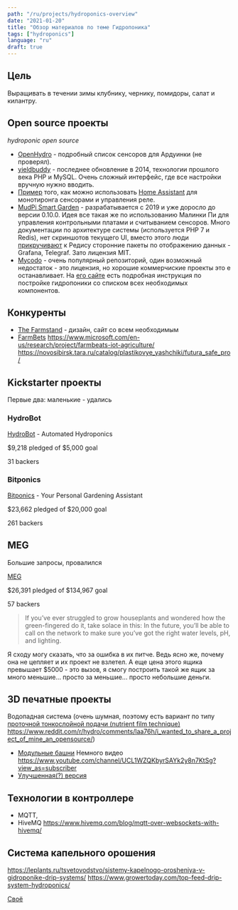 ```yaml
---
path: "/ru/projects/hydroponics-overview"
date: "2021-01-20"
title: "Обзор материалов по теме Гидропоника"
tags: ["hydroponics"]
language: "ru"
draft: true
---
```


## Цель

Выращивать в течении зимы клубнику, чернику, помидоры, салат и килантру.

## Open source проекты

*hydroponic open source*

- [OpenHydro](https://github.com/Cribstone/OpenHydro) - подробный список сенсоров для Ардуинки (не проверял).
- [yieldbuddy](https://yieldbuddy.com) - последнее обновление в 2014, технологии прошлого века PHP и MySQL. Очень сложный интерфейс, где все настройки вручную нужно вводить.
- [Пример](https://www.dudegrows.com/build-your-own-controller-monitor/) того, как можно использовать [Home Assistant](https://www.home-assistant.io/) для монотиронга сенсорами и управления реле.
- [MudPi Smart Garden](https://github.com/mudpi/mudpi-core) - разрабатывается с 2019 и уже доросло до версии 0.10.0. Идея все такая же по использованию Малинки Пи для управления контрольными платами и считыванием сенсоров. Много документации по архитектуре системы (используется PHP 7 и Redis), нет скриншотов текущего UI, вместо этого люди [прикручивают](https://github.com/icyspace/MudPiInflux) к Редису сторонние пакеты по отображению данных - Grafana, Telegraf. Зато лицензия MIT.
- [Mycodo](https://github.com/kizniche/Mycodo/) - очень популярный репозиторий, один возможный недостаток - это лицензия, но хорошие коммерчиские проекты это е останавливает. На [его сайте](https://kylegabriel.com/projects/2020/06/automated-hydroponic-system-build.html) есть подробная инструкция по постройке гидропоники со списком всех необходимых компонентов.


## Конкуренты

- [The Farmstand](https://www.lettucegrow.com/shop) - дизайн, сайт со всем необходимым
- [FarmBets](https://www.microsoft.com/en-us/garage/wall-of-fame/farmbeats/) https://www.microsoft.com/en-us/research/project/farmbeats-iot-agriculture/ https://novosibirsk.tara.ru/catalog/plastikovye_yashchiki/futura_safe_pro/

## Kickstarter проекты

Первые два: маленькие - удались

### HydroBot

[HydroBot](https://www.kickstarter.com/projects/hydrobot/hydrobot-automated-hydroponics/description) - Automated Hydroponics 

$9,218 pledged of $5,000 goal

31 backers

### Bitponics

[Bitponics](https://www.kickstarter.com/projects/1498890810/bitponics-your-shortcut-to-a-green-thumb?ref=discovery&term=Bitponics) - Your Personal Gardening Assistant 

$23,662 pledged of $20,000 goal

261 backers

## MEG

Большие запросы, провалился

[MEG](https://www.kickstarter.com/projects/yradia/meg-open-source-indoor-greenhouse)

$26,391 pledged of $134,967 goal

57 backers

> If you’ve ever struggled to grow houseplants and wondered how the green-fingered do it, take solace in this: In the future, you’ll be able to call on the network to make sure you’ve got the right water levels, pH, and lighting.

Я сходу могу сказать, что за ошибка в их питче. Ведь ясно же, почему она не цепляет и их проект не взлетел. А еще цена этого ящика превышает $5000 - это вызов, я смогу построить такой же ящик за много меньшие... просто за меньшие... просто небольшие деньги.

## 3D печатные проекты

Водопадная система (очень шумная, поэтому есть вариант по типу [проточной тонкослойной подачи (nutrient film technique)](/ru/projects/hydroponics-nutrient-film-technique) https://www.reddit.com/r/hydro/comments/laa76h/i_wanted_to_share_a_project_of_mine_an_opensource/)

- [Модульные башни](https://www.thingiverse.com/thing:2403922) Немного видео https://www.youtube.com/channel/UCL1WZQKbyrSAYk2y8n7KtSg?view_as=subscriber
- [Улучшенная(?) версия](https://www.thingiverse.com/thing:3405964)


## Технологии в контроллере

- MQTT, 
- HiveMQ https://www.hivemq.com/blog/mqtt-over-websockets-with-hivemq/

## Система капельного орошения

https://leplants.ru/tsvetovodstvo/sistemy-kapelnogo-orosheniya-v-gidroponike-drip-systems/
https://www.growertoday.com/top-feed-drip-system-hydroponics/

[Своё](/ru/projects/hydroponics-drip-system)